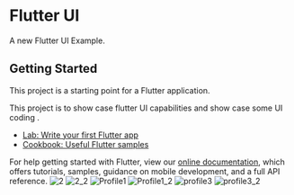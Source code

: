 # Flutter UI

A new Flutter UI Example.

## Getting Started

This project is a starting point for a Flutter application.

This project is to show case flutter UI capabilities and show case some UI coding .


- [Lab: Write your first Flutter app](https://flutter.dev/docs/get-started/codelab)
- [Cookbook: Useful Flutter samples](https://flutter.dev/docs/cookbook)

For help getting started with Flutter, view our
[online documentation](https://flutter.dev/docs), which offers tutorials,
samples, guidance on mobile development, and a full API reference.
![2](https://user-images.githubusercontent.com/83196077/129463036-8ce74bea-8002-4cb8-aac8-631e8120d39b.JPG)
![2_2](https://user-images.githubusercontent.com/83196077/129463038-73d2509a-87e4-4718-b1f4-8fae5f6b815c.JPG)
![Profile1](https://user-images.githubusercontent.com/83196077/129463041-314511f2-7310-41cf-9f87-3e8bc7f08025.JPG)
![Profile1_2](https://user-images.githubusercontent.com/83196077/129463042-9cd5e342-dc0a-457a-81f3-875a35b03e98.JPG)
![profile3](https://user-images.githubusercontent.com/83196077/129507915-6f8ad7e6-4c00-41d3-9dcb-3737b2b5993a.JPG)
![profile3_2](https://user-images.githubusercontent.com/83196077/129507917-67159959-1b27-4d3e-9414-147acb667f38.JPG)
